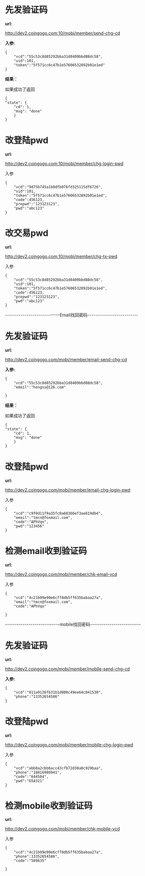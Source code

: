 # 先发验证码 #

**url:**

http://dev2.coingogo.com:10/mobi/member/send-chg-cd

**入参:**

	{
		"vcd":"55c53c8d85292bba31d8409bbd88dc58",
		"uid":101,
		"token":"5f571cc6c47b1e57606532892b01e1ed"
	}

**结果：**

如果成功了返回

	{
    "state": {
        "cd": 1,
        "msg": "done"
    	}
	}



# 改登陆pwd #

**url:**

http://dev2.coingogo.com:10/mobi/member/chg-login-pwd

入参

	{
		"vcd":"9d75b745a1b0dfb076fd325115df6726",
		"uid":101,
		"token":"5f571cc6c47b1e57606532892b01e1ed",
		"code":456123,
		"prepwd":"123123123",
		"pwd":"abc123"
	}
    


# 改交易pwd #

**url:**

http://dev2.coingogo.com:10/mobi/member/chg-tx-pwd

入参

	{
		"vcd":"55c53c8d85292bba31d8409bbd88dc58",
		"uid":101,
		"token":"5f571cc6c47b1e57606532892b01e1ed",
		"code":456123,
		"prepwd":"123123123",
		"pwd":"abc123"
	}
    

----------------------------Email找回密码--------------------------

# 先发验证码 #

**url:**

http://dev2.coingogo.com/mobi/member/email-send-chg-cd

**入参:**

	{
		"vcd":"55c53c8d85292bba31d8409bbd88dc58",
		"email":"hongss@126.com"
		
	}

**结果：**

如果成功了返回

	{
    "state": {
        "cd": 1,
        "msg": "done"
    	}
	}






# 改登陆pwd #

**url:**

http://dev2.coingogo.com/mobi/member/email-chg-login-pwd

入参

	{
		"vcd":"c9f0d11f9a35fc0a68366ef3ae619db4",
		"email":"tmcn@foxmail.com",
		"code":"APhVqo",		
		"pwd":"123456"
	}
    



# 检测email收到验证码 #

**url:**

http://dev2.coingogo.com/mobi/member/chk-email-vcd

入参

	{
		"vcd":"4c21b99e90e6cff8db5ff635babaa27a",
		"email":"tmcn@foxmail.com",
		"code":"APhVqo"		
	
	}



----------------------------mobile找回密码--------------------------

# 先发验证码 #

**url:**

http://dev2.coingogo.com/mobi/member/mobile-send-chg-cd

**入参:**

	{
		"vcd":"011a9126fb31b1d800c49ee64c841530",
		"phone":"13352654586"		
	}






# 改登陆pwd #

**url:**

http://dev2.coingogo.com/mobi/member/mobile-chg-login-pwd

入参

	{
		"vcd":"abb8a2cbb6acc43cfb72d38a0c929baa",
		"phone":"18816986941",
		"code":"644504",		
		"pwd":"654321"
	}
    

# 检测mobile收到验证码 #

**url:**

http://dev2.coingogo.com/mobi/member/chk-mobile-vcd

入参

	{
		"vcd":"4c21b99e90e6cff8db5ff635babaa27a",
		"phone":13352654586",
		"code":"589635"		
	
	}    